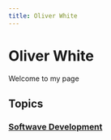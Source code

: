 ```yaml
---
title: Oliver White
---
```

# Oliver White

Welcome to my page



## Topics

### [Softwave Development](https://oliwhi.github.io/oliver_white/software.md)
